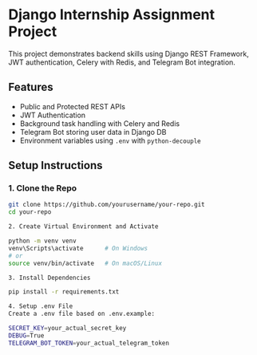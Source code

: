 # Django Internship Assignment Project

This project demonstrates backend skills using Django REST Framework, JWT authentication, Celery with Redis, and Telegram Bot integration.


## Features

- Public and Protected REST APIs
- JWT Authentication
- Background task handling with Celery and Redis
- Telegram Bot storing user data in Django DB
- Environment variables using `.env` with `python-decouple`

## Setup Instructions

### 1. Clone the Repo

```bash
git clone https://github.com/yourusername/your-repo.git
cd your-repo

2. Create Virtual Environment and Activate

python -m venv venv
venv\Scripts\activate      # On Windows
# or
source venv/bin/activate   # On macOS/Linux

3. Install Dependencies

pip install -r requirements.txt

4. Setup .env File
Create a .env file based on .env.example:

SECRET_KEY=your_actual_secret_key
DEBUG=True
TELEGRAM_BOT_TOKEN=your_actual_telegram_token